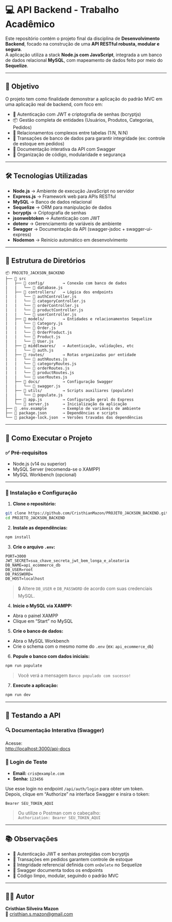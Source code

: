 # 💻 API Backend - Trabalho Acadêmico

Este repositório contém o projeto final da disciplina de **Desenvolvimento Backend**, focado na construção de uma **API RESTful robusta, modular e segura**.  
A aplicação utiliza a stack **Node.js com JavaScript**, integrada a um banco de dados relacional **MySQL**, com mapeamento de dados feito por meio do **Sequelize**.

---

## 📌 Objetivo

O projeto tem como finalidade demonstrar a aplicação do padrão MVC em uma aplicação real de backend, com foco em:

- 🔐 Autenticação com JWT e criptografia de senhas (bcryptjs)  
- 📦 Gestão completa de entidades (Usuários, Produtos, Categorias, Pedidos)  
- 🔄 Relacionamentos complexos entre tabelas (1:N, N:N)  
- 🧾 Transações de banco de dados para garantir integridade (ex: controle de estoque em pedidos)  
- 📘 Documentação interativa da API com Swagger  
- 🧱 Organização de código, modularidade e segurança  

---

## 🛠️ Tecnologias Utilizadas

- **Node.js** → Ambiente de execução JavaScript no servidor  
- **Express.js** → Framework web para APIs RESTful  
- **MySQL** → Banco de dados relacional  
- **Sequelize** → ORM para manipulação de dados  
- **bcryptjs** → Criptografia de senhas  
- **jsonwebtoken** → Autenticação com JWT  
- **dotenv** → Gerenciamento de variáveis de ambiente  
- **Swagger** → Documentação da API (swagger-jsdoc + swagger-ui-express)  
- **Nodemon** → Reinício automático em desenvolvimento  

---

## 📁 Estrutura de Diretórios

```text
📦 PROJETO_JACKSON_BACKEND
├── 📁 src
│   ├── 📁 config/        → Conexão com banco de dados
|   |   └── 📄 database.js
│   ├── 📁 controllers/   → Lógica dos endpoints
|   |   └── 📄 authController.js
|   |   └── 📄 categoryController.js
|   |   └── 📄 orderController.js
|   |   └── 📄 productController.js
|   |   └── 📄 userController.js
│   ├── 📁 models/        → Entidades e relacionamentos Sequelize
|   |   └── 📄 Category.js
|   |   └── 📄 Order.js
|   |   └── 📄 OrderProduct.js
|   |   └── 📄 Product.js
|   |   └── 📄 User.js
│   ├── 📁 middlewares/   → Autenticação, validações, etc
|   |   └── 📄 auth.js
│   ├── 📁 routes/        → Rotas organizadas por entidade
|   |   └── 📄 authRoutes.js
|   |   └── 📄 categoryRoutes.js
|   |   └── 📄 orderRoutes.js
|   |   └── 📄 productRoutes.js
|   |   └── 📄 userRoutes.js
│   ├── 📁 docs/          → Configuração Swagger
|   |   └── 📄 swagger.js
│   ├── 📁 utils/         → Scripts auxiliares (populate)
|   |   └── 📄 populate.js
│   ├── 📄 app.js         → Configuração geral do Express
│   └── 📄 server.js      → Inicialização da aplicação
├── 📄 .env.example       → Exemplo de variáveis de ambiente
├── 📄 package.json       → Dependências e scripts
└── 📄 package-lock.json  → Versões travadas das dependências
```

---

## 🚀 Como Executar o Projeto

### ✅ Pré-requisitos

- Node.js (v14 ou superior)  
- MySQL Server (recomenda-se o XAMPP)  
- MySQL Workbench (opcional)

---

### 🧰 Instalação e Configuração

1. **Clone o repositório:**

```bash
git clone https://github.com/CristhianMazon/PROJETO_JACKSON_BACKEND.git
cd PROJETO_JACKSON_BACKEND
```

2. **Instale as dependências:**

```bash
npm install
```

3. **Crie o arquivo `.env`:**

```env
PORT=3000
JWT_SECRET=sua_chave_secreta_jwt_bem_longa_e_aleatoria
DB_NAME=api_ecommerce_db
DB_USER=root
DB_PASSWORD=
DB_HOST=localhost
```

> 🔒 Altere `DB_USER` e `DB_PASSWORD` de acordo com suas credenciais MySQL.

4. **Inicie o MySQL via XAMPP:**

- Abra o painel XAMPP  
- Clique em “Start” no MySQL  

5. **Crie o banco de dados:**

- Abra o MySQL Workbench  
- Crie o schema com o mesmo nome do `.env` (ex: `api_ecommerce_db`)

6. **Popule o banco com dados iniciais:**

```bash
npm run populate
```

> Você verá a mensagem `Banco populado com sucesso!`

7. **Execute a aplicação:**

```bash
npm run dev
```

---

## 🧪 Testando a API

### 🔍 Documentação Interativa (Swagger)

Acesse:  
[http://localhost:3000/api-docs](http://localhost:3000/api-docs)

### 🔐 Login de Teste

- **Email:** `cris@example.com`  
- **Senha:** `123456`  

Use esse login no endpoint `/api/auth/login` para obter um token.  
Depois, clique em “Authorize” na interface Swagger e insira o token:

```
Bearer SEU_TOKEN_AQUI
```

> Ou utilize o Postman com o cabeçalho:  
`Authorization: Bearer SEU_TOKEN_AQUI`

---

## 📚 Observações

- 🔐 Autenticação JWT e senhas protegidas com bcryptjs  
- 🔁 Transações em pedidos garantem controle de estoque  
- 🧱 Integridade referencial definida com `onDelete` no Sequelize  
- 📘 Swagger documenta todos os endpoints  
- 🧹 Código limpo, modular, seguindo o padrão MVC  

---

## 🧑‍💻 Autor

**Cristhian Silveira Mazon**  
📧 [cristhian.s.mazon@gmail.com](mailto:cristhian.s.mazon@gmail.com)
